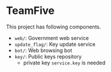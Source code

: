 # TeamFive


This project has following components.

- `web/`: Government web service
- `update_flag/`: Key update service 
- `bot/`: Web browsing bot
- `key/`: Public keys repository
  - private key `service.key` is needed

